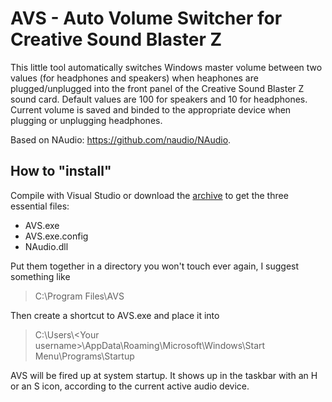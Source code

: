 # AVS - Auto Volume Switcher for Creative Sound Blaster Z

This little tool automatically switches Windows master volume between two values (for headphones and speakers) when heaphones are plugged/unplugged into the front panel of the Creative Sound Blaster Z sound card. Default values are 100 for speakers and 10 for headphones. Current volume is saved and binded to the appropriate device when plugging or unplugging headphones.

Based on NAudio: https://github.com/naudio/NAudio.

## How to "install"

Compile with Visual Studio or download the [archive](https://github.com/DSAureli/AVS/releases/download/v1.0.0/AVS.v1.0.0.rar) to get the three essential files:
- AVS.exe
- AVS.exe.config
- NAudio.dll

Put them together in a directory you won't touch ever again, I suggest something like
> C:\Program Files\AVS

Then create a shortcut to AVS.exe and place it into
> C:\Users\\\<Your username>\AppData\Roaming\Microsoft\Windows\Start Menu\Programs\Startup

AVS will be fired up at system startup. It shows up in the taskbar with an H or an S icon, according to the current active audio device.
